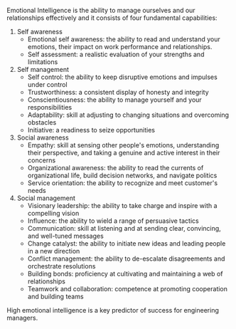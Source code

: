 Emotional Intelligence is the ability to manage ourselves and our relationships effectively and it consists of four fundamental capabilities:
1. Self awareness
    * Emotional self awareness: the ability to read and understand your emotions, their impact on work performance and relationships.
    * Self assessment: a realistic evaluation of your strengths and limitations
2. Self management
    * Self control: the ability to keep disruptive emotions and impulses under control
    * Trustworthiness: a consistent display of honesty and integrity
    * Conscientiousness: the ability to manage yourself and your responsibilities
    * Adaptability: skill at adjusting to changing situations and overcoming obstacles
    * Initiative: a readiness to seize opportunities
3. Social awareness
    * Empathy: skill at sensing other people's emotions, understanding their perspective, and taking a genuine and active interest in their concerns
    * Organizational awareness: the ability to read the currents of organizational life, build decision networks, and navigate politics
    * Service orientation: the ability to recognize and meet customer's needs
4. Social management
    * Visionary leadership: the ability to take charge and inspire with a compelling vision
    * Influence: the ability to wield a range of persuasive tactics 
    * Communication: skill at listening and at sending clear, convincing, and well-tuned messages
    * Change catalyst: the ability to initiate new ideas and leading people in a new direction
    * Conflict management: the ability to de-escalate disagreements and orchestrate resolutions
    * Building bonds: proficiency at cultivating and maintaining a web of relationships
    * Teamwork and collaboration: competence at promoting cooperation and building teams

High emotional intelligence is a key predictor of success for engineering managers.